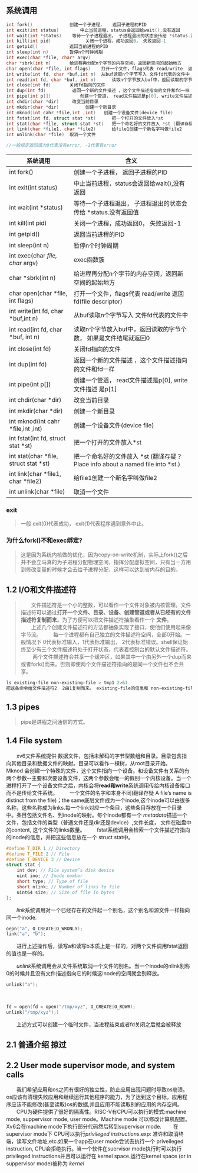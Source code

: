 
## 系统调用
```c
int fork()              创建一个子进程，   返回子进程的PID
int exit(int status)        中止当前进程，status会返回给wait(),没有返回
int wait(int *status)    等待一个子进程退出， 子进程退出的状态会传给 *status.没有返回值
int kill(int pid)             关闭一个进程，成功返回0， 失败返回-1
int getpid()            返回当前进程的PID
int sleep(int n)        暂停n个时钟周期
int exec(char *file, char* argv)
char *sbrk(int n)       给进程再分配n个字节的内存空间，返回新空间的起始地方
char open(char *file, int flags)    打开一个文件，flags代表 read/write  返回 fd(file descriptor)
int write(int fd, char *buf,int n)  从buf读取n个字节写入 文件fd代表的文件中
int read(int fd, char *buf, int n)      读取n个字节放入buf中，返回读取的字节个数， 如果是文件结尾就返回0
int close(int fd)       关闭fd指向的文件
int dup(int fd)          返回一个新的文件描述 ，这个文件描述指向的文件和fd一样
int pipe(int p[])           创建一个管道， read文件描述是p[0], write文件描述是p[1]
int chdir(char *dir)     改变当前目录
int mkdir(char *dir)          创建一个新目录
int mknod(int cahr *file,int ,int)   创建一个设备文件(device file) 
int fstat(int fd, struct stat *st)      把一个打开的文件放入*st
int stat(char *file, struct stat *st)   把一个命名好的文件放入 *st (翻译存疑？Place info about a named file into *st.)
int link(char *file1, char *file2)      给file1创建一个新名字叫做file2
int unlink(char *file)  取消一个文件

//一般规定返回值为0代表没有error, -1代表有error
```
系统调用|含义
-|-
int fork()       |       创建一个子进程，   返回子进程的PID  
int exit(int status)  |      中止当前进程，status会返回给wait(),没有返回
int wait(int *status)  |  等待一个子进程退出， 子进程退出的状态会传给 *status.没有返回值
int kill(int pid)       |      关闭一个进程，成功返回0， 失败返回-1   
int getpid()           | 返回当前进程的PID  
int sleep(int n)        |暂停n个时钟周期   
int exec(char *file, char* argv)   | exec函数簇
char *sbrk(int n)      | 给进程再分配n个字节的内存空间，返回新空间的起始地方  
char open(char *file, int flags)  |  打开一个文件，flags代表 read/write  返回 fd(file descriptor)  
int write(int fd, char *buf,int n) |  从buf读取n个字节写入 文件fd代表的文件中  
int read(int fd, char *buf, int n)  |    读取n个字节放入buf中，返回读取的字节个数， 如果是文件结尾就返回0  
int close(int fd)       |关闭fd指向的文件   
int dup(int fd)          |返回一个新的文件描述 ，这个文件描述指向的文件和fd一样  
int pipe(int p[])         |  创建一个管道， read文件描述是p[0], write文件描述  是p[1]
int chdir(char *dir)    | 改变当前目录  
int mkdir(char *dir)     |     创建一个新目录  
int mknod(int cahr *file,int ,int) |  创建一个设备文件(device file)   
int fstat(int fd, struct stat *st)  |    把一个打开的文件放入*st  
int stat(char *file, struct stat *st) |  把一个命名好的文件放入 *st (翻译存疑？Place info about a named file into *st.)  
int link(char *file1, char *file2)     | 给file1创建一个新名字叫做file2
int unlink(char *file)  |取消一个文件

### exit
>一般 exit(0)代表成功， exit(1)代表程序遇到意外中止。

### 为什么fork()不和exec绑定?
>这是因为系统内核做的优化，因为copy-on-write机制，实际上fork()之后并不会立马真的为子进程分配物理空间，指挥分配虚拟空间，只有当一方用到修改变量的时候才会去给子进程分配，这样可以达到省内存的目的。

## 1.2 I/O和文件描述符
>&emsp;&emsp;文件描述符是一个小的整数，可以看作一个文件对象被内核管理。文件描述符可以通过<b>打开一个文件、目录、设备、创建管道或者从已经有的文件描述符复制而来</b>。为了方便可以把文件描述符抽象看作一个 <b>文件</b>。  
&emsp;&emsp;上述几个创建文件描述符的方法都抽象实现了接口，使他们使用起来像字节流。
&emsp;&emsp;每一个进程都有自己独立的文件描述符空间，全部0开始。一般情况下 0代表标准输入，1代表标准输出， 2代表标准错误。shell保证始终至少有三个文件描述符处于打开状态，代表着控制台的默认文件描述符。
 &emsp; &emsp;两个文件描述符会共享一个缓冲区，如果其中一个由另外一个dup而来或者fork()而来。否则即使两个文件描述符指向的是同一个文件也不会共享。
 ```bash
 ls existing-file non-existing-file > tmp1 2>&1  
 把这条命令给文件描述符2  2由1复制而来。 existing-file的信息和 non-existing-file的错误信息都会再tmp1中显示。 xv6不支持IO重定向 但是可以通过这个方式来达到想要的效果
 ```

## 1.3 pipes
>pipe是进程之间通信的方式。

## 1.4 File system
&emsp;&emsp;xv6文件系统提供 数据文件，包括未解码的字节型数组和目录。目录包含指向其他目录和数据文件的映射。目录可以看作一棵树，从root目录开始。
&emsp;&emsp;Mknod 会创建一个特殊的文件，这个文件指向一个设备。和设备文件有关系的有两个参数--主要和次要设备文件，这两个参数会唯一的假别一个内核设备。当一个进程打开了一个设备文件之后，内核会将<b>read和write</b>系统调用传给内核设备接口而不是传给文件系统。
&emsp;&emsp;一个文件的名字和本身不同(翻译存疑 A file’s name is distinct from the file)；the same底层文件成为一个inode,这个inode可以由很多名称，这些名称成为links.每一个link对应一个条目，这些条目存放在一个目录中。条目包括文件名、到inode的映射。每个Inode都有一个 <i>metadata</i>描述一个文件，包括文件的类型（普通文件还是dir还是device）,文件长度， 文件在磁盘中的content, 这个文件的links数量。
&emsp;&emsp;fstat系统调用会检索一个文件描述符指向的inode的信息，并把这些信息放在一个 struct stat中。
```c
#define T_DIR 1 // Directory
#define T_FILE 2 // File
#define T_DEVICE 3 // Device
struct stat {
    int dev; // File system’s disk device
    uint ino; // Inode number
    short type; // Type of file
    short nlink; // Number of links to file
    uint64 size; // Size of file in bytes
};
```
&emsp;&emsp;<i>link</i>系统调用对一个已经存在的文件起一个别名，这个别名和源文件一样指向同一个inode.
```c
oepn("a", O_CREATE|O_WRONLY);
link("a", "b");
```
&emsp;&emsp;进行上述操作后，读写a和读写b本质上是一样的，对两个文件调用fstat返回的值也是一样的。

&emsp;&emsp;<i>unlink</i>系统调用会从文件系统取消一个文件的别名。当一个inode的nlink别称0的时候并且没有文件描述指向它的时候这inode的空间就会别释放。
```c
unlink("a");
```
&emsp;&emsp;
```c
fd = open(fd = open("/tmp/xyz", O_CREATE|O_RDWR);
unlink("/tmp/xyz");)
```
&emsp;&emsp;上述方式可以创建一个临时文件，当进程结束或者fd关闭之后就会被释放

## 2.1 普通介绍 掠过

## 2.2 User mode supervisor mode, and system calls  
&emsp;&emsp;我们希望应用和os之间有很好的独立性，防止应用出现问题时导致os崩溃。os应该有清理失败应用和继续运行其他程序的能力，为了达到这个目标，应用程序应该不能修改(甚至读取)os的数据,并且应用不能读取别的应用的内存空间。
&emsp;&emsp;CPU为硬件提供了很好的隔离性。RISC-V有CPU可以执行的模式:machine mode, suppervisor mode, user mode。Machine mode 可以修改计算机配置。Xv6会在machine mode下执行部分代码然后转到supervisor mode.
&emsp;&emsp;在supervisor mode下 CPU可以执行<i>privileged instructions</i>.exp: 准许和取消终端，读写文件地址,etc.如果一个app在user mode尝试去执行一个 priveileged instruction, CPU会拒绝执行。当一个软件在suervisor mode执行时可以执行 privileged instructions并且可以运行在 kernel space.运行在kernel space (or in suppervisor mode)被称为 <i>kernel</i>
&emsp;&emsp;